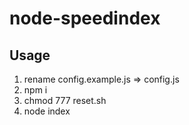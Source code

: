 # node-speedindex

## Usage

1. rename config.example.js => config.js
2. npm i
3. chmod 777 reset.sh
4. node index
